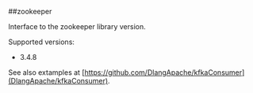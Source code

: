 ##zookeeper

Interface to the zookeeper library version.

Supported versions:
- 3.4.8

See also extamples at [https://github.com/DlangApache/kfkaConsumer](DlangApache/kfkaConsumer).
